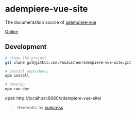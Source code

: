 # adempiere-vue-site
The documentation source of [adempiere-vue](https://github.com/adempiere/adempiere-vue)

[Online](https://adempiere.github.io/adempiere-vue-site)

## Development

```bash
# clone the project
git clone git@github.com:PanJiaChen/adempiere-vue-site.git

# install dependency
npm install

# develop
npm run dev
```

open http://localhost:8080/adempiere-vue-site/

> Generator by [vuepress](https://github.com/vuejs/vuepress)
